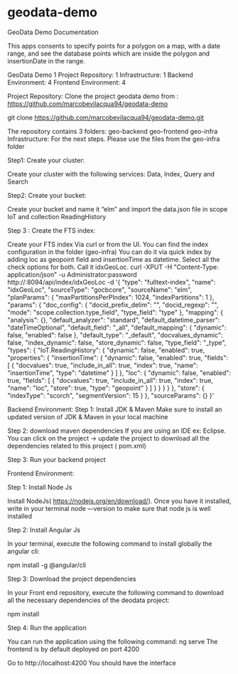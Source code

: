 # geodata-demo
GeoData Demo Documentation

This apps consents to specify points for a polygon on a map, with a date range, and see the database points which are inside the polygon and insertionDate in the range.


GeoData Demo	1
Project Repository:	1
Infrastructure:	1
Backend Environment:	4
Frontend Environment:	4


Project Repository:
Clone the project geodata demo from : https://github.com/marcobevilacqua94/geodata-demo 

git clone https://github.com/marcobevilacqua94/geodata-demo.git

The repository contains 3 folders:
geo-backend
geo-frontend
geo-infra
Infrastructure:
For the next steps. Please use the files from the geo-infra folder

Step1: Create your cluster:

Create your cluster with the following services: Data, Index, Query and Search

Step2: Create your bucket:

Create your bucket and name it “elm” and import the data.json file in scope IoT and collection ReadingHistory

Step 3 : Create the FTS index:

Create your FTS index Via curl or from the UI. You can find the index configuration in the folder (geo-infra)
You can do it via quick index by adding loc as geopoint field and insertionTime as datetime. Select all the check options for both. Call it idxGeoLoc.
curl -XPUT -H "Content-Type: application/json" -u Administrator:password http://<host>:8094/api/index/idxGeoLoc -d 
'{
   "type": "fulltext-index",
   "name": "idxGeoLoc",
   "sourceType": "gocbcore",
   "sourceName": "elm",
   "planParams": {
     "maxPartitionsPerPIndex": 1024,
     "indexPartitions": 1
   },
   "params": {
     "doc_config": {
       "docid_prefix_delim": "",
       "docid_regexp": "",
       "mode": "scope.collection.type_field",
       "type_field": "type"
     },
     "mapping": {
       "analysis": {},
       "default_analyzer": "standard",
       "default_datetime_parser": "dateTimeOptional",
       "default_field": "_all",
       "default_mapping": {
         "dynamic": false,
         "enabled": false
       },
       "default_type": "_default",
       "docvalues_dynamic": false,
       "index_dynamic": false,
       "store_dynamic": false,
       "type_field": "_type",
       "types": {
         "IoT.ReadingHistory": {
           "dynamic": false,
           "enabled": true,
           "properties": {
             "insertionTime": {
               "dynamic": false,
               "enabled": true,
               "fields": [
                 {
                   "docvalues": true,
                   "include_in_all": true,
                   "index": true,
                   "name": "insertionTime",
                   "type": "datetime"
                 }
               ]
             },
             "loc": {
               "dynamic": false,
               "enabled": true,
               "fields": [
                 {
                   "docvalues": true,
                   "include_in_all": true,
                   "index": true,
                   "name": "loc",
                   "store": true,
                   "type": "geopoint"
                 }
               ]
             }
           }
         }
       }
     },
     "store": {
       "indexType": "scorch",
       "segmentVersion": 15
     }
   },
   "sourceParams": {}
 }'
 



Backend Environment:
Step 1: Install JDK & Maven
Make sure to install an updated version of JDK & Maven in your local machine

Step 2: download maven dependencies
If you are using an IDE ex: Eclipse. You can click on the project -> update the project to download all the dependencies related to this project ( pom.xml)

Step 3: Run your backend project

Frontend Environment:

Step 1: Install Node Js

Install NodeJs( https://nodejs.org/en/download/). Once you have it installed, write in your terminal node –-version to make sure that node js is well installed


Step 2: Install Angular Js

In your terminal, execute the following command to install globally the angular cli:

npm install -g @angular/cli

Step 3: Download the project dependencies

In your Front end repository, execute the following command to download all the necessary dependencies of the deodata project:

 npm install 

Step 4: Run the application

You can run the application using the following command: ng serve The frontend is by default deployed on port 4200



Go to http://localhost:4200 You should have the interface



	
